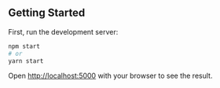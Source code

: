 ## Getting Started

First, run the development server:

```bash
npm start
# or
yarn start
```

Open [http://localhost:5000](http://localhost:5000) with your browser to see the result.
